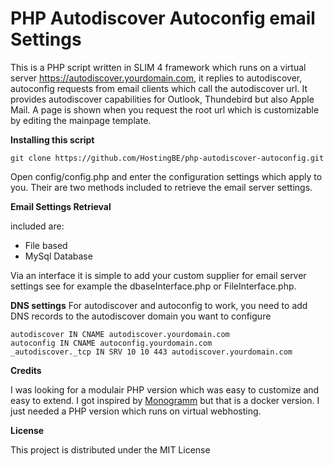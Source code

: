 # PHP Autodiscover Autoconfig email Settings

This is a PHP script written in SLIM 4 framework which runs on a virtual server https://autodiscover.yourdomain.com,  it replies to autodiscover, autoconfig requests from email clients which call the autodiscover url. It provides autodiscover capabilities for Outlook, Thundebird but also Apple Mail. A page is shown when you request the root url which is customizable by editing the mainpage template. 

**Installing this script** 

`git clone https://github.com/HostingBE/php-autodiscover-autoconfig.git`

Open config/config.php and enter the configuration settings which apply to you. Their are two methods included to retrieve the email server settings. 

**Email Settings Retrieval**

included are:

* File based
* MySql Database

Via an interface it is simple to add your custom supplier for email server settings see for example the dbaseInterface.php or FileInterface.php.


**DNS settings**
For autodiscover and autoconfig to work, you need to add DNS records to the autodiscover domain you want to configure

```
autodiscover IN CNAME autodiscover.yourdomain.com
autoconfig IN CNAME autoconfig.yourdomain.com
_autodiscover._tcp IN SRV 10 10 443 autodiscover.yourdomain.com
```

**Credits**

I was looking for a modulair PHP version which was easy to customize and easy to extend. I got inspired by  [Monogramm](https://github.com/Monogramm/autodiscover-email-settings/) but that is a docker version. I just needed a PHP version which runs on virtual webhosting.

**License**

This project is distributed under the MIT License

